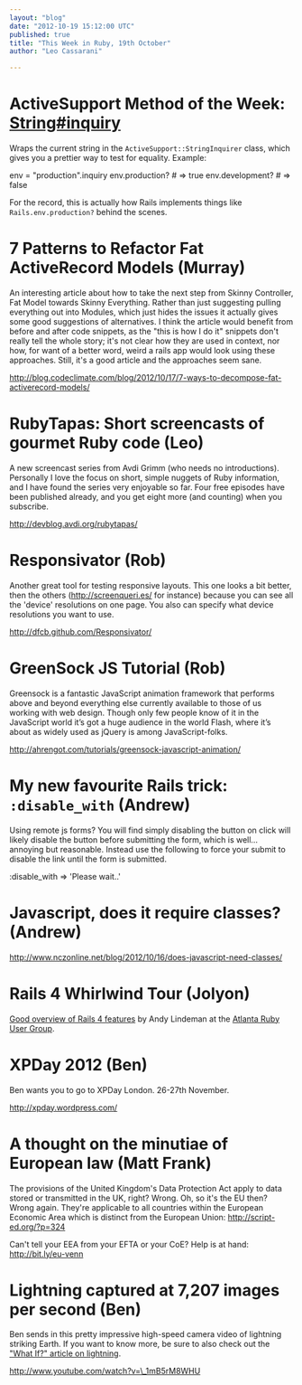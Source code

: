 ```yaml
---
layout: "blog"
date: "2012-10-19 15:12:00 UTC"
published: true
title: "This Week in Ruby, 19th October"
author: "Leo Cassarani"

---
```


# ActiveSupport Method of the Week: [String#inquiry](http://api.rubyonrails.org/classes/String.html#method-i-inquiry)  Wraps the current string in the `ActiveSupport::StringInquirer` class, which gives you a prettier way to test for equality. Example:  env = "production".inquiry env.production? # => true env.development? # => false  For the record, this is actually how Rails implements things like `Rails.env.production?` behind the scenes.  # 7 Patterns to Refactor Fat ActiveRecord Models (Murray)  An interesting article about how to take the next step from Skinny Controller, Fat Model towards Skinny Everything. Rather than just suggesting pulling everything out into Modules, which just hides the issues it actually gives some good suggestions of alternatives. I think the article would benefit from before and after code snippets, as the "this is how I do it" snippets don't really tell the whole story; it's not clear how they are used in context, nor how, for want of a better word, weird a rails app would look using these approaches. Still, it's a good article and the approaches seem sane.  http://blog.codeclimate.com/blog/2012/10/17/7-ways-to-decompose-fat-activerecord-models/  # RubyTapas: Short screencasts of gourmet Ruby code (Leo)  A new screencast series from Avdi Grimm (who needs no introductions). Personally I love the focus on short, simple nuggets of Ruby information, and I have found the series very enjoyable so far. Four free episodes have been published already, and you get eight more (and counting) when you subscribe.  http://devblog.avdi.org/rubytapas/  # Responsivator (Rob)  Another great tool for testing responsive layouts. This one looks a bit better, then the others (http://screenqueri.es/ for instance) because you can see all the 'device' resolutions on one page. You also can specify what device resolutions you want to use.  http://dfcb.github.com/Responsivator/  # GreenSock JS Tutorial (Rob)  Greensock is a fantastic JavaScript animation framework that performs above and beyond everything else currently available to those of us working with web design. Though only few people know of it in the JavaScript world it’s got a huge audience in the world Flash, where it’s about as widely used as jQuery is among JavaScript-folks.  http://ahrengot.com/tutorials/greensock-javascript-animation/  # My new favourite Rails trick: `:disable_with` (Andrew)  Using remote js forms? You will find simply disabling the button on click will likely disable the button before submitting the form, which is well… annoying but reasonable. Instead use the following to force your submit to disable the link until the form is submitted.  :disable\_with => 'Please wait..'   # Javascript, does it require classes? (Andrew)  http://www.nczonline.net/blog/2012/10/16/does-javascript-need-classes/  # Rails 4 Whirlwind Tour (Jolyon)  [Good overview of Rails 4 features](http://vimeo.com/51181496) by Andy Lindeman at the [Atlanta Ruby User Group](https://twitter.com/atlrug).  # XPDay 2012 (Ben)  Ben wants you to go to XPDay London. 26-27th November.  http://xpday.wordpress.com/  # A thought on the minutiae of European law (Matt Frank)  The provisions of the United Kingdom's Data Protection Act apply to data stored or transmitted in the UK, right? Wrong. Oh, so it's the EU then? Wrong again. They're applicable to all countries within the European Economic Area which is distinct from the European Union: http://script-ed.org/?p=324  Can't tell your EEA from your EFTA or your CoE? Help is at hand: http://bit.ly/eu-venn  # Lightning captured at 7,207 images per second (Ben)  Ben sends in this pretty impressive high-speed camera video of lightning striking Earth. If you want to know more, be sure to also check out the ["What If?" article on lightning](http://what-if.xkcd.com/16/).  http://www.youtube.com/watch?v=\_1mB5rM8WHU


